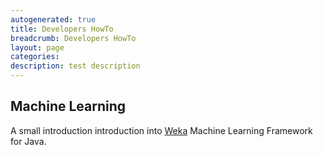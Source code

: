 ```yaml
---
autogenerated: true
title: Developers HowTo
breadcrumb: Developers HowTo
layout: page
categories: 
description: test description
---
```


Machine Learning
----------------

A small introduction introduction into [ Weka](Using_Weka) Machine Learning Framework for Java.
